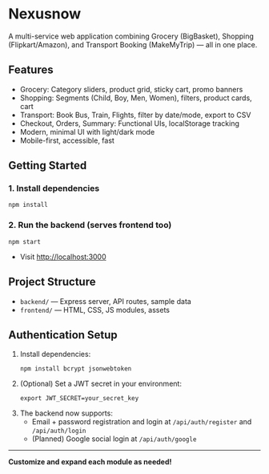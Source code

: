 # Nexusnow

A multi-service web application combining Grocery (BigBasket), Shopping (Flipkart/Amazon), and Transport Booking (MakeMyTrip) — all in one place.

## Features
- Grocery: Category sliders, product grid, sticky cart, promo banners
- Shopping: Segments (Child, Boy, Men, Women), filters, product cards, cart
- Transport: Book Bus, Train, Flights, filter by date/mode, export to CSV
- Checkout, Orders, Summary: Functional UIs, localStorage tracking
- Modern, minimal UI with light/dark mode
- Mobile-first, accessible, fast

## Getting Started

### 1. Install dependencies
```
npm install
```

### 2. Run the backend (serves frontend too)
```
npm start
```

- Visit [http://localhost:3000](http://localhost:3000)

## Project Structure
- `backend/` — Express server, API routes, sample data
- `frontend/` — HTML, CSS, JS modules, assets

## Authentication Setup

1. Install dependencies:
   ```
   npm install bcrypt jsonwebtoken
   ```
2. (Optional) Set a JWT secret in your environment:
   ```
   export JWT_SECRET=your_secret_key
   ```
3. The backend now supports:
   - Email + password registration and login at `/api/auth/register` and `/api/auth/login`
   - (Planned) Google social login at `/api/auth/google`

---

**Customize and expand each module as needed!** 